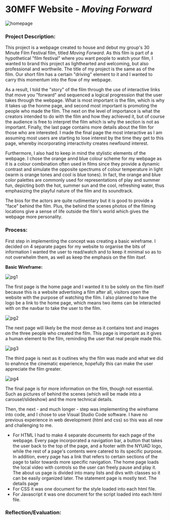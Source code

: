 # 30MFF Website - _Moving Forward_

![homepage](https://user-images.githubusercontent.com/98512628/192147912-824ab73a-44b6-4333-a3c9-fb05ce0c9bc9.png)

### Project Description:

This project is a webpage created to house and debut my group's 30 Minute Film Festival film, titled *Moving Forward*. As this film is part of a hypothetical "film festival" where you want people to watch your film, I wanted to brand this project as lighthearted and welcoming, but also professional and worthwile. The title of my project is the same as of the film. Our short film has a certain "driving" element to it and I wanted to carry this momentum into the flow of my webpage.

As a result, I told the "story" of the film through the use of interactive links that move you "forward" and sequenced a logical progression that the user takes through the webpage. What is most important is the film, which is why it takes up the honme page, and second most important is promoting the people who made the film. The next on the level of importance is what the creators intended to do with the film and how they achieved it, but of course the audience is free to interpret the film which is why the section is not as important. Finally, the last page contains more details about the film for those who are interested. I made the final page the most interactive as I am assuming most users are starting to lose interest by the time they get to this page, whereby incorporating interactivity creates newfound interest.

Furthermore, I also had to keep in mind the stylistic elements of the webpage. I chose the orange annd blue colour scheme for my webpage as it is a colour combination often used in films since they provide a dynamic contrast and simulate the opposite spectrums of colour temperature in light (warm is orange tones and cool is blue tones). In fact, the orange and blue color palettes are commonly used for representations of play and summer fun, depicting both the hot, summer sun and the cool, refreshing water, thus emphasizing the playful nature of the film and its soundtrack.

The bios for the actors are quite rudimentary but it is good to provide a "face" behind the film. Plus, the behind the scenes photos of the filming locations give a sense of life outside the film's world which gives the webpage more personality.

### Process:

First step in implementing the concept was creating a basic wireframe. I decided on 4 separate pages for my website to organise the bits of information I wanted the user to read/watch and to keep it minimal so as to not overwhelm them, as well as keep the emphasis on the film itsef.

**Basic Wireframe:**

![pg1](https://user-images.githubusercontent.com/98512628/192146591-19fa4f36-fde5-4641-934c-d8e82af71952.png)

The first page is the home page and I wanted it to be solely on the film itself because this is a website advertising a film after all, visitors open the website with the purpose of watching the film. I also planned to have the logo be a link to the home page, which means two items can be interacted with on the navbar to take the user to the film.

![pg2](https://user-images.githubusercontent.com/98512628/192146622-bb652e58-ce07-405e-8b0c-5440dcab437f.png)

The next page will likely be the most dense as it contains text and images on the three people who created the film. This page is important as it gives a human element to the film, reminding the user that real people made this.

![pg3](https://user-images.githubusercontent.com/98512628/192146650-a302b3a3-9e87-4b41-a435-e1b68fb2b3ff.png)

The third page is next as it outlines why the film was made and what we did to enahnce the cinematic experience, hopefully this can make the user appreciate the film greater.

![pg4](https://user-images.githubusercontent.com/98512628/192146682-49a88f4a-e284-4272-b468-1dbe4773543d.png)

The final page is for more information on the film, though not essential. Such as pictures of behind the scenes (which will be made into a carousel/slideshow) and the more technical details.

Then, the next - and much longer - step was implementing the wireframe into code, and I chose to use Visual Studio Code software. I have no previous experience in web development (html and css) so this was all new and challenging to me.

* For HTML I had to make 4 separate documents for each page of the webpage. Every page incorporated a navigation bar, a button that takes the user back to the top of the page, and a footer with the NYUAD logo, while the rest of a page's contents were catered to its specific purpose. In addition, every page has a link that refers to certain sections of the page to tailor towards more specific navigation. The home page loads the local video with controls so the user can freely pause and play it. The about us page is divided into many lists and divs with classes so it can be easily organized later. The statement page is mostly text. The details page 
* For CSS it was one document for the style loaded into each html file.
* For Javascript it was one document for the script loaded into each html file.

### Reflection/Evaluation:

